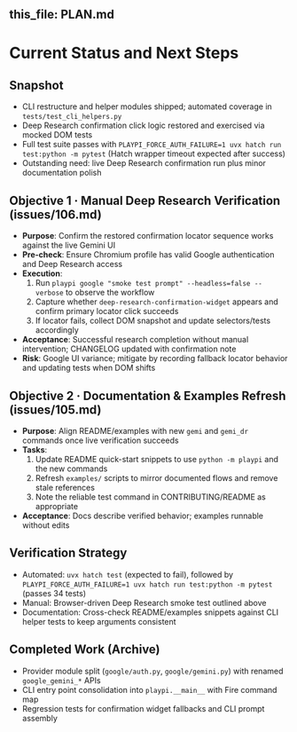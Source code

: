 this_file: PLAN.md
---

# Current Status and Next Steps

## Snapshot
- CLI restructure and helper modules shipped; automated coverage in `tests/test_cli_helpers.py`
- Deep Research confirmation click logic restored and exercised via mocked DOM tests
- Full test suite passes with `PLAYPI_FORCE_AUTH_FAILURE=1 uvx hatch run test:python -m pytest` (Hatch wrapper timeout expected after success)
- Outstanding need: live Deep Research confirmation run plus minor documentation polish

## Objective 1 · Manual Deep Research Verification (issues/106.md)
- **Purpose**: Confirm the restored confirmation locator sequence works against the live Gemini UI
- **Pre-check**: Ensure Chromium profile has valid Google authentication and Deep Research access
- **Execution**:
  1. Run `playpi google "smoke test prompt" --headless=false --verbose` to observe the workflow
  2. Capture whether `deep-research-confirmation-widget` appears and confirm primary locator click succeeds
  3. If locator fails, collect DOM snapshot and update selectors/tests accordingly
- **Acceptance**: Successful research completion without manual intervention; CHANGELOG updated with confirmation note
- **Risk**: Google UI variance; mitigate by recording fallback locator behavior and updating tests when DOM shifts

## Objective 2 · Documentation & Examples Refresh (issues/105.md)
- **Purpose**: Align README/examples with new `gemi` and `gemi_dr` commands once live verification succeeds
- **Tasks**:
  1. Update README quick-start snippets to use `python -m playpi` and the new commands
  2. Refresh `examples/` scripts to mirror documented flows and remove stale references
  3. Note the reliable test command in CONTRIBUTING/README as appropriate
- **Acceptance**: Docs describe verified behavior; examples runnable without edits

## Verification Strategy
- Automated: `uvx hatch test` (expected to fail), followed by `PLAYPI_FORCE_AUTH_FAILURE=1 uvx hatch run test:python -m pytest` (passes 34 tests)
- Manual: Browser-driven Deep Research smoke test outlined above
- Documentation: Cross-check README/examples snippets against CLI helper tests to keep arguments consistent

## Completed Work (Archive)
- Provider module split (`google/auth.py`, `google/gemini.py`) with renamed `google_gemini_*` APIs
- CLI entry point consolidation into `playpi.__main__` with Fire command map
- Regression tests for confirmation widget fallbacks and CLI prompt assembly
